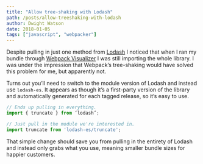 ```yaml
---
title: "Allow tree-shaking with Lodash"
path: /posts/allow-treeshaking-with-lodash
author: Dwight Watson
date: 2018-01-05
tags: ["javascript", "webpacker"]
---
```


Despite pulling in just one method from [Lodash](https://lodash.com/) I noticed that when I ran my bundle through [Webpack Visualizer](http://chrisbateman.github.io/webpack-visualizer/) I was still importing the whole library. I was under the impression that Webpack’s tree-shaking would have solved this problem for me, but apparently not.

Turns out you’ll need to switch to the module version of Lodash and instead use `lodash-es`. It appears as though it’s a first-party version of the library and automatically generated for each tagged release, so it’s easy to use.

```js
// Ends up pulling in everything.
import { truncate } from ‘lodash’;

// Just pull in the module we're interested in.
import truncate from 'lodash-es/truncate';
```

That simple change should save you from pulling in the entirety of Lodash and instead only grabs what you use, meaning smaller bundle sizes for happier customers.
